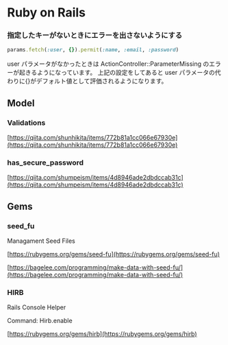 # Ruby on Rails

### 指定したキーがないときにエラーを出さないようにする

```ruby
params.fetch(:user, {}).permit(:name, :email, :password)
```

user パラメータがなかったときは ActionController::ParameterMissing のエラーが起きるようになっています。
上記の設定をしてあると user パラメータの代わりに{}がデフォルト値として評価されるようになります。

## Model

### Validations

[https://qiita.com/shunhikita/items/772b81a1cc066e67930e](https://qiita.com/shunhikita/items/772b81a1cc066e67930e)

### has_secure_password

[https://qiita.com/shumpeism/items/4d8946ade2dbdccab31c](https://qiita.com/shumpeism/items/4d8946ade2dbdccab31c)

## Gems

### seed_fu

Managament Seed Files

[https://rubygems.org/gems/seed-fu](https://rubygems.org/gems/seed-fu)

[https://bagelee.com/programming/make-data-with-seed-fu/](https://bagelee.com/programming/make-data-with-seed-fu/)

### HIRB

Rails Console Helper

Command: Hirb.enable

[https://rubygems.org/gems/hirb](https://rubygems.org/gems/hirb)
